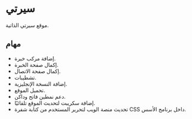 # سيرتي

موقع سيرتي الذاتية.

## مهام

* إضافة مركب خبرة.
* إكمال صفحة الخبرة.
* إكمال صفحة الاتصال.
* تشطيبات.
* إضافة النسخة الإنجليزية.
* تحميل الموقع.
* دعم نمطين فاتح وداكن.
* إضافة سكريبت لتحديث الموقع تلقائيًا.
* تحديث منصة الويب لتحرير المستخدم من كتابة شفرة CSS داخل برنامج الأسس.


